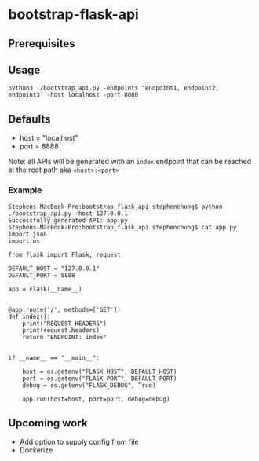 # bootstrap-flask-api


## Prerequisites

## Usage
```
python3 ./bootstrap_api.py -endpoints "endpoint1, endpoint2, endpoint3" -host localhost -port 8080
```

## Defaults
- host = "localhost"
- port = 8888

Note: all APIs will be generated with an `index` endpoint that can be reached at the root path aka `<host>:<port>`

### Example
```
Stephens-MacBook-Pro:bootstrap_flask_api stephenchung$ python ./bootstrap_api.py -host 127.0.0.1
Successfully generated API: app.py
Stephens-MacBook-Pro:bootstrap_flask_api stephenchung$ cat app.py
import json
import os

from flask import Flask, request

DEFAULT_HOST = "127.0.0.1"
DEFAULT_PORT = 8888

app = Flask(__name__)


@app.route('/', methods=['GET'])
def index():
    print("REQUEST HEADERS")
    print(request.headers)
    return "ENDPOINT: index"


if __name__ == "__main__":

    host = os.getenv("FLASK_HOST", DEFAULT_HOST)
    port = os.getenv("FLASK_PORT", DEFAULT_PORT)
    debug = os.getenv("FLASK_DEBUG", True)

    app.run(host=host, port=port, debug=debug)
```

## Upcoming work
- Add option to supply config from file
- Dockerize

